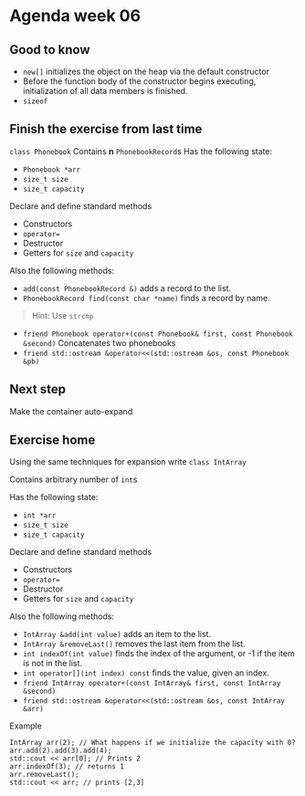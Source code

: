 # Agenda week 06
## Good to know
* `new[]` initializes the object on the heap via the default constructor
* Before the function body of the constructor begins executing, initialization of all data members is finished.
* `sizeof`
## Finish the exercise from last time

`class Phonebook`
Contains **n** `PhonebookRecord`s
Has the following state:
* `Phonebook *arr`
* `size_t size`
* `size_t capacity`

Declare and define standard methods
* Constructors
* `operator=`
* Destructor
* Getters for `size` and `capacity`

Also the following methods:
* `add(const PhonebookRecord &)` adds a record to the list.
* `PhonebookRecord find(const char *name)` finds a record by name. 
> Hint: Use `strcmp`
* `friend Phonebook operator+(const Phonebook& first, const Phonebook &second)`
  Concatenates two phonebooks
* `friend std::ostream &operator<<(std::ostream &os, const Phonebook &pb)`

## Next step
Make the container auto-expand

## Exercise home
Using the same techniques for expansion write
`class IntArray`

Contains arbitrary number of `int`s

Has the following state:
* `int *arr`
* `size_t size`
* `size_t capacity`

Declare and define standard methods
* Constructors
* `operator=`
* Destructor
* Getters for `size` and `capacity`

Also the following methods:
* `IntArray &add(int value)` adds an item to the list.
* `IntArray &removeLast()` removes the last item from the list.
* `int indexOf(int value)` finds the index of the argument, or -1 if the item is not in the list.
* `int operator[](int index) const` finds the value, given an index.
* `friend IntArray operator+(const IntArray& first, const IntArray &second)`
* `friend std::ostream &operator<<(std::ostream &os, const IntArray &arr)`

Example
```
IntArray arr(2); // What happens if we initialize the capacity with 0?
arr.add(2).add(3).add(4);
std::cout << arr[0]; // Prints 2
arr.indexOf(3); // returns 1
arr.removeLast();
std::cout << arr; // prints [2,3]
```
